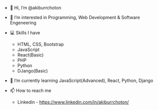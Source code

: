 - 👋 Hi, I’m @akiburrchoton
- 👀 I’m interested in Programming, Web Development & Software Engeneering
- 💻 Skills I have 
  - HTML, CSS, Bootstrap
  - JavaScript
  - React(Basic)
  - PHP
  - Python
  - DJango(Basic)

- 🌱 I’m currently learning JavaScript(Advanced), React, Python, Django
- 📫 How to reach me 
  - Linkedin - https://www.linkedin.com/in/akiburrchoton/

<!---
akiburrchoton/akiburrchoton is a ✨ special ✨ repository because its `README.md` (this file) appears on your GitHub profile.
You can click the Preview link to take a look at your changes.
--->
